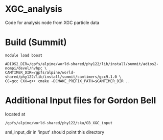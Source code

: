 # XGC_analysis
Code for analysis node from XGC particle data

# Build (Summit)
```
module load boost

ADIOS2_DIR=/gpfs/alpine/world-shared/phy122/lib/install/summit/adios2-nompi/devel/nvhpc \
CAMTIMER_DIR=/gpfs/alpine/world-shared/phy122/lib/install/summit/camtimers/gcc9.1.0 \
CC=gcc CXX=g++ cmake -DCMAKE_PREFIX_PATH=$CAMTIMER_DIR ..
```

# Additional Input files for Gordon Bell
located at
```
/gpfs/alpine/world-shared/phy122/sku/GB_XGC_input
```
sml_input_dir in 'input' should point this directory 
